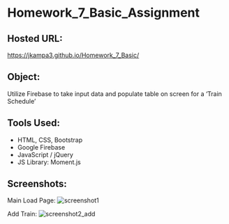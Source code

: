 # Homework_7_Basic_Assignment

## Hosted URL: 
https://jkampa3.github.io/Homework_7_Basic/

## Object: 
Utilize Firebase to take input data and populate table on screen for a ‘Train Schedule’

## Tools Used: 
* HTML, CSS, Bootstrap
* Google Firebase
* JavaScript / jQuery
* JS Library: Moment.js
  
## Screenshots: 
Main Load Page:
 ![screenshot1](https://user-images.githubusercontent.com/34188630/39956774-a3e22626-55ac-11e8-9ad7-a333dfdab74b.png)

Add Train: 
![screenshot2_add](https://user-images.githubusercontent.com/34188630/39956785-bed58414-55ac-11e8-9652-8a174fc0fde1.png)
